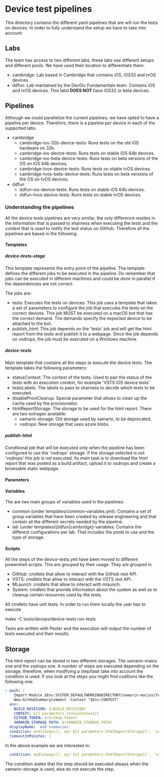 # Device test pipelines

This directory contains the different yaml pipelines that are will run the tests on devices. In order to 
fully understand the setup we have to take into account:

## Labs

The team has access to two different labs, these labs use different setups and different pools. We have used
their location to differentiate them:

* cambridge: Lab based in Cambridge that contains iOS, iOS32 and tvOS devices.
* ddfun: Lab mantained by the DevDiv Fundamentals team. Contains iOS and tvOS devices. This labd **DOES NOT** have
    iOS32 or beta devices.

## Pipelines

Although we could parallelize the current pipelines, we have opted to have a pipeline per device. Therefore,
there is a pipeline per device in each of the supported labs. 

* cambridge
    - cambridge-ios-32b-device-tests: Runs tests on the old iOS hardware on 32b.
    - cambridge-ios-device-tests: Runs tests on stable iOS 64b devices.
    - cambridge-ios-beta-device-tests: Runs tests on beta versions of the OS on iOS 64b devices.
    - cambridge-tvos-device-tests: Runs tests on stable tvOS devices.
    - cambridge-tvos-beta-device-tests: Runs tests on beta versions of the OS on tvOS devices.
* ddfun
    - ddfun-ios-device-tests: Runs tests on stable iOS 64b devices.
    - ddfun-tvos-device-tests: Runs tests on stable tvOS devices.

### Understanding the pipelines

All the device tests pipelines are very similar, the only difference resides in the information
that is passed to xharness when executing the tests and the context that is used to notify the
test status on GitHub. Therefore all the pipelines are based in the following:

#### Templates

##### device-tests-stage

This template represents the entry point of the pipeline. The template defines the different jobs
to be executed in the pipeline. Do remember that jobs can be executed in different machines and could
be done in parallel if the dependencies are not correct.

The jobs are:

* tests: Executes the tests on devices. This job uses a template that takes a set of parameters to configure
    the job that executes the tests on the correct devices. This job MUST be executed on a macOS bot that has
    the correct demand. The demands specify the expected device to be attached to the bot.
* publish_html: This job depends on the 'tests' job and will get the html report from the tests and publish it
    to a webpage. Since the job depends on vsdrops, the job must be executed on a Windows machine.

##### device-tests

Main template that contains all the steps to execute the device tests. The template takes the following parameters:

* statusContext: The context of the tests. Used to pair the status of the tests with an execution context, for example 'VSTS iOS device tests'
* testsLabels: The labels to pass to xharness to decide which tests to be executed.
* disableProviCleanup: Special parameter that allows to clean up the cache used by the provisionator.
* htmlReportStorage: The storage to be used for the html report. There are two sotrages available:
    - xamarin-storage: Old storage used by xamarin, to be deprecated.
    - vsdrops: New storage that uses azure blobs.

##### publish-html

Conditional job that will be executed only when the pipeline has been configured to use the 'vsdrops' storage. If the storage selected is
not 'vsdrops' this job is not executed. Its main task is to download the html report that was posted as a build artifact, upload it to vsdrops and
create a browsable static webpage.

#### Parameters


#### Variables

The are two main groups of variables used in the pipelines:

- common (under templates/common-variables.yml): Contains a set of group variables that have been created by release engineering and that contain all the different secrets needed by the pipeline.
- lab (under templates/[ddfun|cambridge]-variables: Contains the different configurations per lab. That includes the pools to use and the type of storage.

#### Scripts

All the steps of the device-tests.yml have been moved to different powershell scripts. This are grouped by their usage. They are grouped in

* GitHub: cmdlets that allow to interact with the GitHub rest API.
* VSTS: cmdlets that allow to interact with the VSTS rest API.
* MLaunch: cmdlets that allow to interact with mlaunch.
* System: cmdlets that provide information about the system as well as to cleanup certain resources used by the tests.

All cmdlets have unit tests. In order to run them locally the user has to execute

make -C tools/devops/device-tests run-tests

Tests are written with Pester and the execution will output the number of tests executed and their results.

## Storage

The html report can be stored in two different storages. The xamarin-maios one and the vsdrops one. A
number of steps are executed depending on the storage, therefore, when modifying a step/task take into
account the condition is used. If you look at the steps you might find coditions like the following one:

```yml
- pwsh: |
    Import-Module $Env:SYSTEM_DEFAULTWORKINGDIRECTORY/xamarin-macios/tools/devops/cambridge/templates/scripts/GitHub.psm1 
    New-GitHubSummaryComment -Context "$Env:CONTEXT" 
  env:
    BUILD_REVISION: $(BUILD_REVISION)
    CONTEXT: ${{ parameters.statusContext}}
    GITHUB_TOKEN: $(GitHub.Token)
    XAMARIN_STORAGE_PATH: $(XAMARIN_STORAGE_PATH) 
  displayName: 'Add summaries'
  condition: and(always(), eq('${{ parameters.htmlReportStorage}}', 'xamarin-storage')) 
  timeoutInMinutes: 1
```

In the above example we are interested in:

```yml
  condition: and(always(), eq('${{ parameters.htmlReportStorage}}', 'xamarin-storage')) 
```

The condition states that the step should be executed always when the xamarin-storage is used, else do not execute the step.
